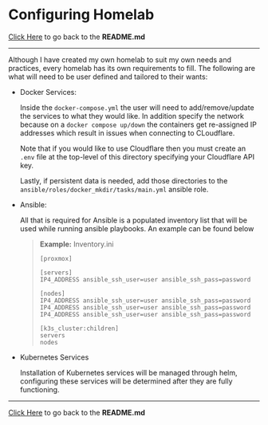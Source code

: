 # Configuring Homelab

[Click Here](../README.md) to go back to the **README.md**

---

Although I have created my own homelab to suit my own needs and practices, every homelab has its own requirements to fill. The following are what will need to be user defined and tailored to their wants:

- Docker Services:

  Inside the `docker-compose.yml` the user will need to add/remove/update the services to what they would like. In addition specify the network because on a `docker compose up/down` the containers get re-assigned IP addresses which result in issues when connecting to CLoudflare.

  Note that if you would like to use Cloudflare then you must create an `.env` file at the top-level of this directory specifying your Cloudflare API key.

  Lastly, if persistent data is needed, add those directories to the `ansible/roles/docker_mkdir/tasks/main.yml` ansible role.

- Ansible:

  All that is required for Ansible is a populated inventory list that will be used while running ansible playbooks. An example can be found below

  > **Example:** Inventory.ini
  >
  > ```
  > [proxmox]
  >
  > [servers]
  > IP4_ADDRESS ansible_ssh_user=user ansible_ssh_pass=password
  >
  > [nodes]
  > IP4_ADDRESS ansible_ssh_user=user ansible_ssh_pass=password
  > IP4_ADDRESS ansible_ssh_user=user ansible_ssh_pass=password
  > IP4_ADDRESS ansible_ssh_user=user ansible_ssh_pass=password
  >
  > [k3s_cluster:children]
  > servers
  > nodes
  > ```

- Kubernetes Services

  Installation of Kubernetes services will be managed through helm, configuring these services will be determined after they are fully functioning.

---

[Click Here](../README.md) to go back to the **README.md**
